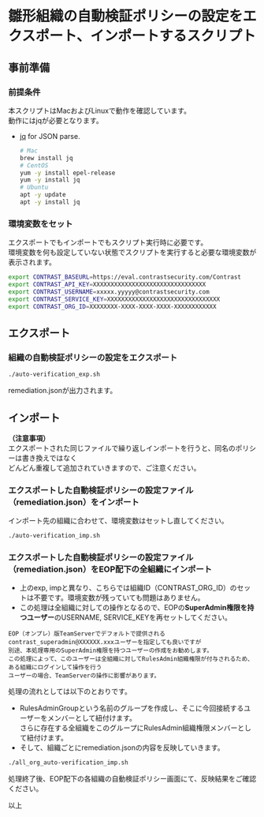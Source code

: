 # 雛形組織の自動検証ポリシーの設定をエクスポート、インポートするスクリプト

## 事前準備

### 前提条件
本スクリプトはMacおよびLinuxで動作を確認しています。  
動作にはjqが必要となります。

- [jq](https://stedolan.github.io/jq/) for JSON parse.
  
    ```bash
    # Mac
    brew install jq
    # CentOS
    yum -y install epel-release
    yum -y install jq
    # Ubuntu
    apt -y update
    apt -y install jq
    ```

### 環境変数をセット
エクスポートでもインポートでもスクリプト実行時に必要です。  
環境変数を何も設定していない状態でスクリプトを実行すると必要な環境変数が表示されます。  
```bash
export CONTRAST_BASEURL=https://eval.contrastsecurity.com/Contrast
export CONTRAST_API_KEY=XXXXXXXXXXXXXXXXXXXXXXXXXXXXXXXX
export CONTRAST_USERNAME=xxxxx.yyyyy@contrastsecurity.com
export CONTRAST_SERVICE_KEY=XXXXXXXXXXXXXXXXXXXXXXXXXXXXXXXX
export CONTRAST_ORG_ID=XXXXXXXX-XXXX-XXXX-XXXX-XXXXXXXXXXXX
```

## エクスポート

### 組織の自動検証ポリシーの設定をエクスポート
```bash
./auto-verification_exp.sh
```
remediation.jsonが出力されます。

## インポート
**（注意事項）**  
エクスポートされた同じファイルで繰り返しインポートを行うと、同名のポリシーは書き換えではなく  
どんどん重複して追加されていきますので、ご注意ください。

### エクスポートした自動検証ポリシーの設定ファイル（remediation.json）をインポート
インポート先の組織に合わせて、環境変数はセットし直してください。
```bash
./auto-verification_imp.sh
```

### エクスポートした自動検証ポリシーの設定ファイル（remediation.json）をEOP配下の全組織にインポート
- 上のexp, impと異なり、こちらでは組織ID（CONTRAST_ORG_ID）のセットは不要です。環境変数が残っていても問題はありません。
- この処理は全組織に対しての操作となるので、EOPの**SuperAdmin権限を持つユーザー**のUSERNAME, SERVICE_KEYを再セットしてください。  
```
EOP（オンプレ）版TeamServerでデフォルトで提供されるcontrast_superadmin@XXXXXX.xxxユーザーを指定しても良いですが  
別途、本処理専用のSuperAdmin権限を持つユーザーの作成をお勧めします。  
この処理によって、このユーザーは全組織に対してRulesAdmin組織権限が付与されるため、ある組織にログインして操作を行う
ユーザーの場合、TeamServerの操作に影響があります。
```
処理の流れとしては以下のとおりです。
- RulesAdminGroupという名前のグループを作成し、そこに今回接続するユーザーをメンバーとして紐付けます。  
さらに存在する全組織をこのグループにRulesAdmin組織権限メンバーとして紐付けます。
- そして、組織ごとにremediation.jsonの内容を反映していきます。
```bash
./all_org_auto-verification_imp.sh
```

処理終了後、EOP配下の各組織の自動検証ポリシー画面にて、反映結果をご確認ください。

以上
